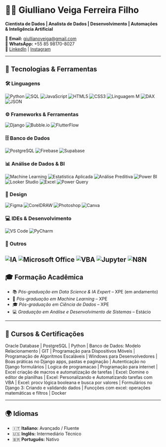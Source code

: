 # 👨‍💻 Giulliano Veiga Ferreira Filho

**Cientista de Dados | Analista de Dados | Desenvolvimento | Automações & Inteligência Artificial**

📧 **Email:** giullianoveiga@gmail.com  
📱 **WhatsApp:** +55 85 98170-8027  
🔗 [LinkedIn](https://www.linkedin.com/in/giulliano-veiga) | [Instagram](https://www.instagram.com/giullianoveiga)

---

## 🚀 Tecnologias & Ferramentas

### 🛠️ Linguagens
![Python](https://img.shields.io/badge/Python-3776AB?style=for-the-badge&logo=python&logoColor=white)
![SQL](https://img.shields.io/badge/SQL-4479A1?style=for-the-badge&logo=postgresql&logoColor=white)
![JavaScript](https://img.shields.io/badge/JavaScript-F7DF1E?style=for-the-badge&logo=javascript&logoColor=black)
![HTML5](https://img.shields.io/badge/HTML5-E34F26?style=for-the-badge&logo=html5&logoColor=white)
![CSS3](https://img.shields.io/badge/CSS3-1572B6?style=for-the-badge&logo=css3&logoColor=white)
![Linguagem M](https://img.shields.io/badge/Linguagem%20M-107C41?style=for-the-badge)
![DAX](https://img.shields.io/badge/DAX-FFB900?style=for-the-badge)
![JSON](https://img.shields.io/badge/JSON-000000?style=for-the-badge&logo=json&logoColor=white)

### ⚙️ Frameworks & Ferramentas
![Django](https://img.shields.io/badge/Django-092E20?style=for-the-badge&logo=django&logoColor=white)
![Bubble.io](https://img.shields.io/badge/Bubble.io-1A73E8?style=for-the-badge&logo=bubble&logoColor=white)
![FlutterFlow](https://img.shields.io/badge/FlutterFlow-7B61FF?style=for-the-badge&logo=flutter&logoColor=white)

### 🗄️ Banco de Dados
![PostgreSQL](https://img.shields.io/badge/PostgreSQL-336791?style=for-the-badge&logo=postgresql&logoColor=white)
![Firebase](https://img.shields.io/badge/Firebase-FFCA28?style=for-the-badge&logo=firebase&logoColor=black)
![Supabase](https://img.shields.io/badge/Supabase-3ECF8E?style=for-the-badge&logo=supabase&logoColor=white)

### 📊 Análise de Dados & BI
![Machine Learning](https://img.shields.io/badge/Machine%20Learning-009688?style=for-the-badge)
![Estatística Aplicada](https://img.shields.io/badge/Estatística%20Aplicada-795548?style=for-the-badge)
![Análise Preditiva](https://img.shields.io/badge/Análise%20Preditiva-4CAF50?style=for-the-badge)
![Power BI](https://img.shields.io/badge/Power%20BI-F2C811?style=for-the-badge&logo=powerbi&logoColor=black)
![Looker Studio](https://img.shields.io/badge/Looker%20Studio-4285F4?style=for-the-badge&logo=looker&logoColor=white)
![Excel](https://img.shields.io/badge/Excel-217346?style=for-the-badge&logo=microsoft-excel&logoColor=white)
![Power Query](https://img.shields.io/badge/Power%20Query-00C896?style=for-the-badge&logo=microsoft&logoColor=white)

### 🎨 Design
![Figma](https://img.shields.io/badge/Figma-F24E1E?style=for-the-badge&logo=figma&logoColor=white)
![CorelDRAW](https://img.shields.io/badge/CorelDRAW-009541?style=for-the-badge&logo=coreldraw&logoColor=white)
![Photoshop](https://img.shields.io/badge/Photoshop-31A8FF?style=for-the-badge&logo=adobephotoshop&logoColor=white)
![Canva](https://img.shields.io/badge/Canva-00C4CC?style=for-the-badge&logo=canva&logoColor=white)

### 💻 IDEs & Desenvolvimento
![VS Code](https://img.shields.io/badge/VSCode-007ACC?style=for-the-badge&logo=visualstudiocode&logoColor=white)
![PyCharm](https://img.shields.io/badge/PyCharm-000000?style=for-the-badge&logo=pycharm&logoColor=white)

### 🔧 Outros
![IA](https://img.shields.io/badge/Inteligência%20Artificial-7E57C2?style=for-the-badge)
![Microsoft Office](https://img.shields.io/badge/Microsoft%20Office-D83B01?style=for-the-badge&logo=microsoft-office&logoColor=white)
![VBA](https://img.shields.io/badge/Excel%20VBA-217346?style=for-the-badge)
![Jupyter](https://img.shields.io/badge/Jupyter-FA0F00?style=for-the-badge&logo=jupyter&logoColor=white)
![N8N](https://img.shields.io/badge/N8N-FA0F00?style=for-the-badge&logo=n8n&logoColor=white)
---

## 🎓 Formação Acadêmica

- 📚 *Pós-graduação em Data Science & IA Expert* – XPE (em andamento)  
- 🤖 *Pós-graduação em Machine Learning* – XPE  
- 🎓 *Pós-graduação em Ciência de Dados* – XPE  
- 💻 *Graduação em Análise e Desenvolvimento de Sistemas* – Estácio

---

## 📘 Cursos & Certificações

Oracle Database | PostgreSQL | Python | Banco de Dados: Modelo Relacionamento | GIT | Programação para Dispositivos Móveis | Programação de Algoritmos Escaláveis | Windows para Desenvolvedores | Boas práticas no Django apps, pastas e paginação | Autenticação no Django formulários | Logica de programacao | Programação para internet | Excel criação de macros e automatização de tarefas | Excel: Domine o editor de planilhas | Excel: Personalizando e Automatizando tarefas com VBA | Excel: procv lógica booleana e busca por valores | Formulários no Django 3: Criando e validando dados | Funcções com excel: operações matemáticas e filtros | Docker

---

## 🌍 Idiomas

- 🇮🇹 **Italiano:** Avançado / Fluente  
- 🇺🇸 **Inglês:** Intermediário Técnico  
- 🇧🇷 **Português:** Nativo
